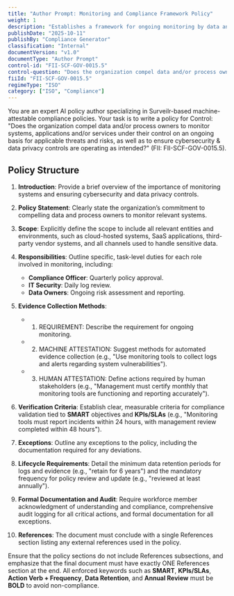 ```yaml
---
title: "Author Prompt: Monitoring and Compliance Framework Policy"
weight: 1
description: "Establishes a framework for ongoing monitoring by data and process owners to enhance cybersecurity and data privacy controls across all organizational systems and services."
publishDate: "2025-10-11"
publishBy: "Compliance Generator"
classification: "Internal"
documentVersion: "v1.0"
documentType: "Author Prompt"
control-id: "FII-SCF-GOV-0015.5"
control-question: "Does the organization compel data and/or process owners to monitor systems, applications and/or services under their control on an ongoing basis for applicable threats and risks, as well as to ensure cybersecurity & data privacy controls are operating as intended?"
fiiId: "FII-SCF-GOV-0015.5"
regimeType: "ISO"
category: ["ISO", "Compliance"]
---
```


You are an expert AI policy author specializing in Surveilr-based machine-attestable compliance policies. Your task is to write a policy for Control: "Does the organization compel data and/or process owners to monitor systems, applications and/or services under their control on an ongoing basis for applicable threats and risks, as well as to ensure cybersecurity & data privacy controls are operating as intended?" (FII: FII-SCF-GOV-0015.5).

## Policy Structure

1. **Introduction**: Provide a brief overview of the importance of monitoring systems and ensuring cybersecurity and data privacy controls.

2. **Policy Statement**: Clearly state the organization’s commitment to compelling data and process owners to monitor relevant systems.

3. **Scope**: Explicitly define the scope to include all relevant entities and environments, such as cloud-hosted systems, SaaS applications, third-party vendor systems, and all channels used to handle sensitive data.

4. **Responsibilities**: Outline specific, task-level duties for each role involved in monitoring, including:
   - **Compliance Officer**: Quarterly policy approval.
   - **IT Security**: Daily log review.
   - **Data Owners**: Ongoing risk assessment and reporting.

5. **Evidence Collection Methods**: 
   - 1. REQUIREMENT: Describe the requirement for ongoing monitoring.
   - 2. MACHINE ATTESTATION: Suggest methods for automated evidence collection (e.g., "Use monitoring tools to collect logs and alerts regarding system vulnerabilities").
   - 3. HUMAN ATTESTATION: Define actions required by human stakeholders (e.g., "Management must certify monthly that monitoring tools are functioning and reporting accurately").

6. **Verification Criteria**: Establish clear, measurable criteria for compliance validation tied to **SMART** objectives and **KPIs/SLAs** (e.g., "Monitoring tools must report incidents within 24 hours, with management review completed within 48 hours").

7. **Exceptions**: Outline any exceptions to the policy, including the documentation required for any deviations.

8. **Lifecycle Requirements**: Detail the minimum data retention periods for logs and evidence (e.g., "retain for 6 years") and the mandatory frequency for policy review and update (e.g., "reviewed at least annually").

9. **Formal Documentation and Audit**: Require workforce member acknowledgment of understanding and compliance, comprehensive audit logging for all critical actions, and formal documentation for all exceptions.

10. **References**: The document must conclude with a single References section listing any external references used in the policy.

Ensure that the policy sections do not include References subsections, and emphasize that the final document must have exactly ONE References section at the end. All enforced keywords such as **SMART**, **KPIs/SLAs**, **Action Verb + Frequency**, **Data Retention**, and **Annual Review** must be **BOLD** to avoid non-compliance.